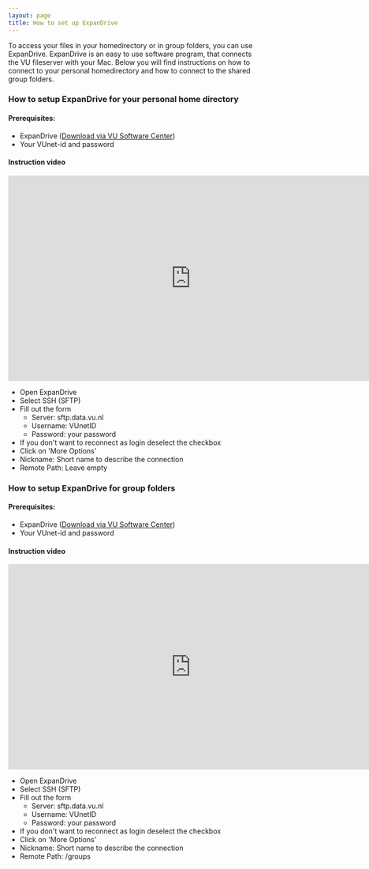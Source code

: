 ```yaml
---
layout: page
title: How to set up ExpanDrive
---
```


To access your files in your homedirectory or in group folders, you can use ExpanDrive.
ExpanDrive is an easy to use software program, that connects the VU fileserver with your Mac.
Below you will find instructions on how to connect to your personal homedirectory and how to connect to the shared group folders.

### How to setup ExpanDrive for your personal home directory

#### Prerequisites:

 * ExpanDrive ([Download via VU Software Center](munki://detail-ExpanDrive))
 * Your VUnet-id and password

#### Instruction video

<iframe width="740" height="416" src="https://www.youtube.com/embed/j5Cq41iszFk?rel=0&amp;showinfo=0" frameborder="0"></iframe>

  * Open ExpanDrive
  * Select SSH (SFTP)
  * Fill out the form
    * Server: sftp.data.vu.nl
    * Username: VUnetID
    * Password: your password
  * If you don't want to reconnect as login deselect the checkbox
  * Click on 'More Options'
  * Nickname: Short name to describe the connection
  * Remote Path: Leave empty

### How to setup ExpanDrive for group folders

#### Prerequisites:

 * ExpanDrive ([Download via VU Software Center](munki://detail-ExpanDrive))
 * Your VUnet-id and password

#### Instruction video

<iframe width="740" height="416" src="https://www.youtube.com/embed/N6vJYCgOolE?rel=0&amp;showinfo=0" frameborder="0"></iframe>

* Open ExpanDrive
* Select SSH (SFTP)
* Fill out the form
  * Server: sftp.data.vu.nl
  * Username: VUnetID
  * Password: your password
* If you don't want to reconnect as login deselect the checkbox
* Click on 'More Options'
* Nickname: Short name to describe the connection
* Remote Path: /groups
